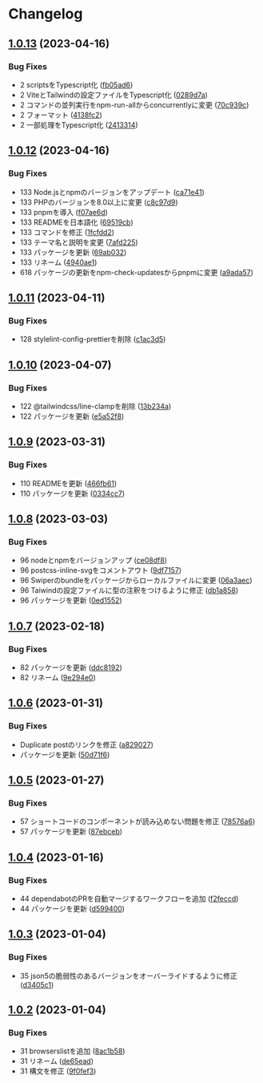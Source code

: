 # Changelog

## [1.0.13](https://github.com/revoltage-inc/tmp-wordpress/compare/v1.0.12...v1.0.13) (2023-04-16)


### Bug Fixes

* 2 scriptsをTypescript化 ([fb05ad6](https://github.com/revoltage-inc/tmp-wordpress/commit/fb05ad6d421445b17f8f868d99a247337cddd9f9))
* 2 ViteとTailwindの設定ファイルをTypescript化 ([0289d7a](https://github.com/revoltage-inc/tmp-wordpress/commit/0289d7a476f010cd9baec56912d6a4cf32c9b5ae))
* 2 コマンドの並列実行をnpm-run-allからconcurrentlyに変更 ([70c939c](https://github.com/revoltage-inc/tmp-wordpress/commit/70c939c1ce983c3a50a1eaa224e7550d117f92fd))
* 2 フォーマット ([4138fc2](https://github.com/revoltage-inc/tmp-wordpress/commit/4138fc2849f60b5830edd171d99a50c39eca5fbc))
* 2 一部処理をTypescript化 ([2413314](https://github.com/revoltage-inc/tmp-wordpress/commit/241331437d23fc0441529b679de3e060bc93040a))

## [1.0.12](https://github.com/revoltage-inc/tmp-wordpress/compare/v1.0.11...v1.0.12) (2023-04-16)


### Bug Fixes

* 133 Node.jsとnpmのバージョンをアップデート ([ca71e41](https://github.com/revoltage-inc/tmp-wordpress/commit/ca71e4119efbef3f31a510a85bd03118f1fd5fab))
* 133 PHPのバージョンを8.0以上に変更 ([c8c97d9](https://github.com/revoltage-inc/tmp-wordpress/commit/c8c97d9a7e7dd7cb6bfa87fcb5346b9f92387511))
* 133 pnpmを導入 ([f07ae6d](https://github.com/revoltage-inc/tmp-wordpress/commit/f07ae6d9c098d31657be7a97af30a35191a28f65))
* 133 READMEを日本語化 ([69519cb](https://github.com/revoltage-inc/tmp-wordpress/commit/69519cb54b323a5def98cce802ebe72ad9647298))
* 133 コマンドを修正 ([1fcfdd2](https://github.com/revoltage-inc/tmp-wordpress/commit/1fcfdd25f5d6c30825bfd8e88b5532d7a55c432b))
* 133 テーマ名と説明を変更 ([7afd225](https://github.com/revoltage-inc/tmp-wordpress/commit/7afd22540eb2e3fea5dbaf5771352fa2ac09f46c))
* 133 パッケージを更新 ([69ab032](https://github.com/revoltage-inc/tmp-wordpress/commit/69ab0322e19554b792ebad286598fc7567eabb96))
* 133 リネーム ([4940ae1](https://github.com/revoltage-inc/tmp-wordpress/commit/4940ae119cf4ff99f629c4bef8afb4e27d56aaec))
* 618 パッケージの更新をnpm-check-updatesからpnpmに変更 ([a9ada57](https://github.com/revoltage-inc/tmp-wordpress/commit/a9ada57c606e5c82b4c06fdc93c0ecea82e759d1))

## [1.0.11](https://github.com/revoltage-inc/tmp-wordpress/compare/v1.0.10...v1.0.11) (2023-04-11)


### Bug Fixes

* 128 stylelint-config-prettierを削除 ([c1ac3d5](https://github.com/revoltage-inc/tmp-wordpress/commit/c1ac3d55497d3407d8873763bc8528dc94fd99f5))

## [1.0.10](https://github.com/revoltage-inc/tmp-wordpress/compare/v1.0.9...v1.0.10) (2023-04-07)


### Bug Fixes

* 122 @tailwindcss/line-clampを削除 ([13b234a](https://github.com/revoltage-inc/tmp-wordpress/commit/13b234abe48ee400c4b71a86887d5f2ffd91fadd))
* 122 パッケージを更新 ([e5a52f8](https://github.com/revoltage-inc/tmp-wordpress/commit/e5a52f838c2559ffdf7fe01d53efc4b0d720e29b))

## [1.0.9](https://github.com/revoltage-inc/tmp-wordpress/compare/v1.0.8...v1.0.9) (2023-03-31)


### Bug Fixes

* 110 READMEを更新 ([466fb61](https://github.com/revoltage-inc/tmp-wordpress/commit/466fb610002da968270d213e05853b2d63970cce))
* 110 パッケージを更新 ([0334cc7](https://github.com/revoltage-inc/tmp-wordpress/commit/0334cc746ae3d7cb975aa5a6cbd77c8039ba8b6b))

## [1.0.8](https://github.com/revoltage-inc/tmp-wordpress/compare/v1.0.7...v1.0.8) (2023-03-03)


### Bug Fixes

* 96 nodeとnpmをバージョンアップ ([ce08df8](https://github.com/revoltage-inc/tmp-wordpress/commit/ce08df820778dca3a8aa466b49e0b9efd2001f6f))
* 96 postcss-inline-svgをコメントアウト ([9df7157](https://github.com/revoltage-inc/tmp-wordpress/commit/9df7157ac95263937e98cf0007d0ceb490ff6aa5))
* 96 Swiperのbundleをパッケージからローカルファイルに変更 ([06a3aec](https://github.com/revoltage-inc/tmp-wordpress/commit/06a3aec27dcb7fd9fddcbfdb631e4d4351fc99bf))
* 96 Taiwindの設定ファイルに型の注釈をつけるように修正 ([db1a858](https://github.com/revoltage-inc/tmp-wordpress/commit/db1a858738faf2d3b6002636dff24deca1f7fed1))
* 96 パッケージを更新 ([0ed1552](https://github.com/revoltage-inc/tmp-wordpress/commit/0ed155253c7d95ba691b3a5fddbded5beb915250))

## [1.0.7](https://github.com/revoltage-inc/tmp-wordpress/compare/v1.0.6...v1.0.7) (2023-02-18)


### Bug Fixes

* 82 パッケージを更新 ([ddc8192](https://github.com/revoltage-inc/tmp-wordpress/commit/ddc819206c32afe44e95bcf6acef1ca5397fe81f))
* 82 リネーム ([9e294e0](https://github.com/revoltage-inc/tmp-wordpress/commit/9e294e06019acf0df61347fcd83b9edbe87c5cbc))

## [1.0.6](https://github.com/revoltage-inc/tmp-wordpress/compare/v1.0.5...v1.0.6) (2023-01-31)


### Bug Fixes

* Duplicate postのリンクを修正 ([a829027](https://github.com/revoltage-inc/tmp-wordpress/commit/a829027f575596bdf8107476c895fdc1874d6ad3))
* パッケージを更新 ([50d71f6](https://github.com/revoltage-inc/tmp-wordpress/commit/50d71f652a08d73ec61862db930e0d680cabfa0d))

## [1.0.5](https://github.com/revoltage-inc/tmp-wordpress/compare/v1.0.4...v1.0.5) (2023-01-27)


### Bug Fixes

* 57 ショートコードのコンポーネントが読み込めない問題を修正 ([78576a6](https://github.com/revoltage-inc/tmp-wordpress/commit/78576a6849578da632840995f8441a1ad5dea0fa))
* 57 パッケージを更新 ([87ebceb](https://github.com/revoltage-inc/tmp-wordpress/commit/87ebceb8631af6e596c056cede1ce6f61d09e190))

## [1.0.4](https://github.com/revoltage-inc/tmp-wordpress/compare/v1.0.3...v1.0.4) (2023-01-16)


### Bug Fixes

* 44 dependabotのPRを自動マージするワークフローを追加 ([f2feccd](https://github.com/revoltage-inc/tmp-wordpress/commit/f2feccd674c460da6f33a9f4e61a70832082c564))
* 44 パッケージを更新 ([d599400](https://github.com/revoltage-inc/tmp-wordpress/commit/d5994005682f97aba95cc6f9a9d4f85151aa6848))

## [1.0.3](https://github.com/revoltage-inc/tmp-wordpress/compare/v1.0.2...v1.0.3) (2023-01-04)


### Bug Fixes

* 35 json5の脆弱性のあるバージョンをオーバーライドするように修正 ([d3405c1](https://github.com/revoltage-inc/tmp-wordpress/commit/d3405c10544b1c7440add7ebb3a2cc0354092767))

## [1.0.2](https://github.com/revoltage-inc/tmp-wordpress/compare/v1.0.1...v1.0.2) (2023-01-04)


### Bug Fixes

* 31 browserslistを追加 ([8ac1b58](https://github.com/revoltage-inc/tmp-wordpress/commit/8ac1b58b09e817d1508faa38eb4ab4cb237f0e4a))
* 31 リネーム ([de65ead](https://github.com/revoltage-inc/tmp-wordpress/commit/de65ead283c3d0f23903bdb2c933096a4cc81fb1))
* 31 構文を修正 ([9f0fef3](https://github.com/revoltage-inc/tmp-wordpress/commit/9f0fef38f72ea34f3f40af857e2ee1658226b54f))
